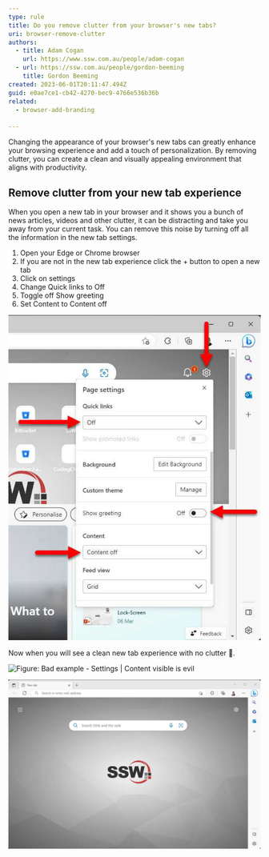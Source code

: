 ```yaml
---
type: rule
title: Do you remove clutter from your browser's new tabs?
uri: browser-remove-clutter
authors:
  - title: Adam Cogan
    url: https://www.ssw.com.au/people/adam-cogan
  - url: https://ssw.com.au/people/gordon-beeming
    title: Gordon Beeming
created: 2023-06-01T20:11:47.494Z
guid: e0ae7ce1-cb42-4270-bec9-4766e536b36b
related: 
  - browser-add-branding
  
---
```

Changing the appearance of your browser's new tabs can greatly enhance your browsing experience and add a touch of personalization. By removing clutter, you can create a clean and visually appealing environment that aligns with productivity. 

<!--endintro-->

## Remove clutter from your new tab experience

When you open a new tab in your browser and it shows you a bunch of news articles, videos and other clutter, it can be distracting and take you away from your current task. You can remove this noise by turning off all the information in the new tab settings.

1. Open your Edge or Chrome browser
2. If you are not in the new tab experience click the + button to open a new tab
3. Click on settings
4. Change Quick links to Off
5. Toggle off Show greeting
6. Set Content to Content off

![Figure: Change these settings to reduce noise in Edge & Chrome](toggle-settings-for-less-clutter.jpg)

Now when you will see a clean new tab experience with no clutter 🤩.

![Figure: Bad example - Settings | Content visible is evil](microsoftteams-image-4-.png)

![Figure: Good example - Settings | Content off is the way to go!](browser-background-image-set.jpg)
